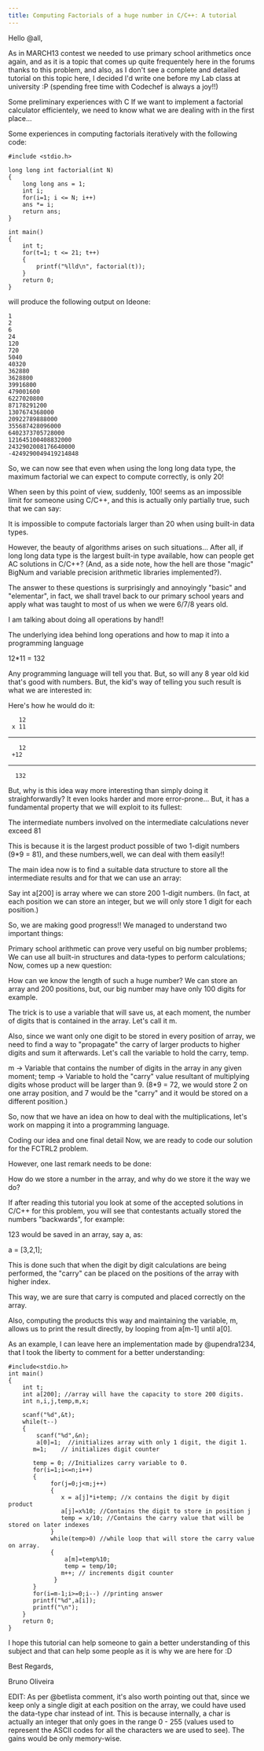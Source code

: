```yaml
---
title: Computing Factorials of a huge number in C/C++: A tutorial
---
```


Hello @all,

As in MARCH13 contest we needed to use primary school arithmetics once again, and as it is a topic that comes up quite frequentely here in the forums thanks to this problem, and also, as I don't see a complete and detailed tutorial on this topic here, I decided I'd write one before my Lab class at university :P (spending free time with Codechef is always a joy!!)

Some preliminary experiences with C
If we want to implement a factorial calculator efficientely, we need to know what we are dealing with in the first place...

Some experiences in computing factorials iteratively with the following code:

	#include <stdio.h>

	long long int factorial(int N)
	{
    	long long ans = 1;
	    int i;
    	for(i=1; i <= N; i++)
	    ans *= i;
    	return ans;
	}

	int main()
	{
    	int t;
	    for(t=1; t <= 21; t++)
    	{
        	printf("%lld\n", factorial(t));
	    }
    	return 0;
	}

will produce the following output on Ideone:

```
1
2
6
24
120
720
5040
40320
362880
3628800
39916800
479001600
6227020800
87178291200
1307674368000
20922789888000
355687428096000
6402373705728000
121645100408832000
2432902008176640000
-4249290049419214848

```
So, we can now see that even when using the long long data type, the maximum factorial we can expect to compute correctly, is only 20!

When seen by this point of view, suddenly, 100! seems as an impossible limit for someone using C/C++, and this is actually only partially true, such that we can say:

It is impossible to compute factorials larger than 20 when using built-in data types.

However, the beauty of algorithms arises on such situations... After all, if long long data type is the largest built-in type available, how can people get AC solutions in C/C++? (And, as a side note, how the hell are those "magic" BigNum and variable precision arithmetic libraries implemented?).

The answer to these questions is surprisingly and annoyingly "basic" and "elementar", in fact, we shall travel back to our primary school years and apply what was taught to most of us when we were 6/7/8 years old.

I am talking about doing all operations by hand!!

The underlying idea behind long operations and how to map it into a programming language

12*11 = 132

Any programming language will tell you that. But, so will any 8 year old kid that's good with numbers. But, the kid's way of telling you such result is what we are interested in:

Here's how he would do it:

       12
     x 11
   ---------
       12
     +12
  ----------
      132
But, why is this idea way more interesting than simply doing it straighforwardly? It even looks harder and more error-prone... But, it has a fundamental property that we will exploit to its fullest:

The intermediate numbers involved on the intermediate calculations never exceed 81

This is because it is the largest product possible of two 1-digit numbers (9*9 = 81), and these numbers,well, we can deal with them easily!!

The main idea now is to find a suitable data structure to store all the intermediate results and for that we can use an array:

Say int a[200] is array where we can store 200 1-digit numbers. (In fact, at each position we can store an integer, but we will only store 1 digit for each position.)

So, we are making good progress!! We managed to understand two important things:

Primary school arithmetic can prove very useful on big number problems;
We can use all built-in structures and data-types to perform calculations;
Now, comes up a new question:

How can we know the length of such a huge number? We can store an array and 200 positions, but, our big number may have only 100 digits for example.

The trick is to use a variable that will save us, at each moment, the number of digits that is contained in the array. Let's call it m.

Also, since we want only one digit to be stored in every position of array, we need to find a way to "propagate" the carry of larger products to higher digits and sum it afterwards. Let's call the variable to hold the carry, temp.

m -> Variable that contains the number of digits in the array in any given moment;
temp -> Variable to hold the "carry" value resultant of multiplying digits whose product will be larger than 9. (8*9 = 72, we would store 2 on one array position, and 7 would be the "carry" and it would be stored on a different position.)

So, now that we have an idea on how to deal with the multiplications, let's work on mapping it into a programming language.

Coding our idea and one final detail
Now, we are ready to code our solution for the FCTRL2 problem.

However, one last remark needs to be done:

How do we store a number in the array, and why do we store it the way we do?

If after reading this tutorial you look at some of the accepted solutions in C/C++ for this problem, you will see that contestants actually stored the numbers "backwards", for example:

123 would be saved in an array, say a, as:

a = [3,2,1];

This is done such that when the digit by digit calculations are being performed, the "carry" can be placed on the positions of the array with higher index. 

This way, we are sure that carry is computed and placed correctly on the array.

Also, computing the products this way and maintaining the variable, m, allows us to print the result directly, by looping from a[m-1] until a[0].

As an example, I can leave here an implementation made by @upendra1234, that I took the liberty to comment for a better understanding:

    #include<stdio.h>
	int main()
	{
    	int t;
	    int a[200]; //array will have the capacity to store 200 digits.
    	int n,i,j,temp,m,x;
	
    	scanf("%d",&t);
	    while(t--)
    	{
	       	scanf("%d",&n);
	    	a[0]=1;  //initializes array with only 1 digit, the digit 1.
    	   m=1;    // initializes digit counter

           temp = 0; //Initializes carry variable to 0.
	       for(i=1;i<=n;i++)
    	   {
        	    for(j=0;j<m;j++)
            	{
               	   x = a[j]*i+temp; //x contains the digit by digit product
	               a[j]=x%10; //Contains the digit to store in position j
    	           temp = x/10; //Contains the carry value that will be stored on later indexes
        	    }
            	while(temp>0) //while loop that will store the carry value on array.
             	{ 
               		a[m]=temp%10;
              	 	temp = temp/10;
	               m++; // increments digit counter
    	         }
    	   }
           for(i=m-1;i>=0;i--) //printing answer
           printf("%d",a[i]);
           printf("\n");
	    }
    	return 0;
	}

I hope this tutorial can help someone to gain a better understanding of this subject and that can help some people as it is why we are here for :D

Best Regards,

Bruno Oliveira

EDIT: As per @betlista comment, it's also worth pointing out that, since we keep only a single digit at each position on the array, we could have used the data-type char instead of int. This is because internally, a char is actually an integer that only goes in the range 0 - 255 (values used to represent the ASCII codes for all the characters we are used to see). The gains would be only memory-wise.